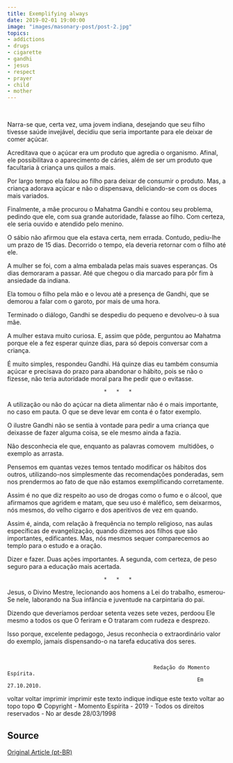 ```yaml
---
title: Exemplifying always
date: 2019-02-01 19:00:00
image: "images/masonary-post/post-2.jpg"
topics: 
- addictions
- drugs
- cigarette
- gandhi
- jesus
- respect
- prayer
- child
- mother
---
```

 

Narra-se que, certa vez, uma jovem indiana, desejando que seu filho tivesse
saúde invejável, decidiu que seria importante para ele deixar de comer açúcar.

Acreditava que o açúcar era um produto que agredia o organismo. Afinal, ele
possibilitava o aparecimento de cáries, além de ser um produto que facultaria à
criança uns quilos a mais.

Por largo tempo ela falou ao filho para deixar de consumir o produto. Mas, a
criança adorava açúcar e não o dispensava, deliciando-se com os doces mais
variados.

Finalmente, a mãe procurou o Mahatma Gandhi e contou seu problema, pedindo que
ele, com sua grande autoridade, falasse ao filho. Com certeza, ele seria ouvido
e atendido pelo menino.

O sábio não afirmou que ela estava certa, nem errada. Contudo, pediu-lhe um
prazo de 15 dias. Decorrido o tempo, ela deveria retornar com o filho até ele.

A mulher se foi, com a alma embalada pelas mais suaves esperanças. Os dias
demoraram a passar. Até que chegou o dia marcado para pôr fim à ansiedade da
indiana.

Ela tomou o filho pela mão e o levou até a presença de Gandhi, que se demorou a
falar com o garoto, por mais de uma hora.

Terminado o diálogo, Gandhi se despediu do pequeno e devolveu-o à sua mãe.

A mulher estava muito curiosa. E, assim que pôde, perguntou ao Mahatma porque
ele a fez esperar quinze dias, para só depois conversar com a criança.

É muito simples, respondeu Gandhi. Há quinze dias eu também consumia açúcar e
precisava do prazo para abandonar o hábito, pois se não o fizesse, não teria
autoridade moral para lhe pedir que o evitasse.

                                   *   *   *

A utilização ou não do açúcar na dieta alimentar não é o mais importante, no
caso em pauta. O que se deve levar em conta é o fator exemplo.

O ilustre Gandhi não se sentia à vontade para pedir a uma criança que deixasse
de fazer alguma coisa, se ele mesmo ainda a fazia.

Não desconhecia ele que, enquanto as palavras comovem  multidões, o exemplo as
arrasta.

Pensemos em quantas vezes temos tentado modificar os hábitos dos outros,
utilizando-nos simplesmente das recomendações ponderadas, sem nos prendermos ao
fato de que não estamos exemplificando corretamente.

Assim é no que diz respeito ao uso de drogas como o fumo e o álcool, que
afirmamos que agridem e matam, que seu uso é maléfico, sem deixarmos, nós
mesmos, do velho cigarro e dos aperitivos de vez em quando.

Assim é, ainda, com relação à frequência no templo religioso, nas aulas
específicas de evangelização, quando dizemos aos filhos que são importantes,
edificantes. Mas, nós mesmos sequer comparecemos ao templo para o estudo e a
oração.

Dizer e fazer. Duas ações importantes. A segunda, com certeza, de peso seguro
para a educação mais acertada.

                                   *   *   *

Jesus, o Divino Mestre, lecionando aos homens a Lei do trabalho, esmerou-Se
nele, laborando na Sua infância e juventude na carpintaria do pai.

Dizendo que deveríamos perdoar setenta vezes sete vezes, perdoou Ele mesmo a
todos os que O feriram e O trataram com rudeza e desprezo.

Isso porque, excelente pedagogo, Jesus reconhecia o extraordinário valor do
exemplo, jamais dispensando-o na tarefa educativa dos seres.

 

                                                   Redação do Momento Espírita.
                                                                 Em 27.10.2010.

voltar voltar imprimir imprimir este texto indique indique este texto
voltar ao topo topo
© Copyright - Momento Espírita - 2019 - Todos os direitos reservados - No ar
desde 28/03/1998



## Source

[Original Article (pt-BR)](http://momento.com.br/pt/ler_texto.php?id=2789)
